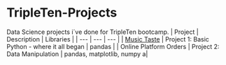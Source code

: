 # TripleTen-Projects

Data Science projects i´ve done for TripleTen bootcamp.
| Project | Description | Libraries | 
| --- | --- | --- |
| [Music Taste](https://github.com/rafael-a-ribeiro/TripleTen-Projects/tree/Project-1) | Project 1: Basic Python - where it all began | pandas |
| Online Platform Orders | Project 2: Data Manipulation | pandas, matplotlib, numpy a|
